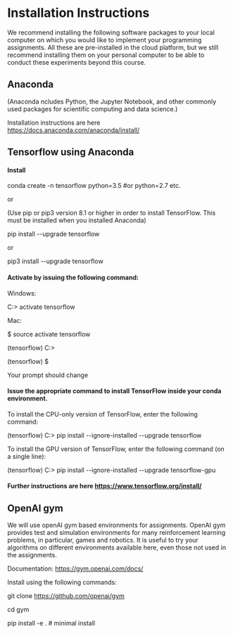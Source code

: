 
# Installation Instructions

We recommend installing the following software packages to your local computer on which you would like to implement your programming assignments. All these are pre-installed in the cloud platform, but we still recommend installing them on your personal computer to be able to conduct these experiments beyond this course.

## Anaconda
(Anaconda ncludes Python, the Jupyter Notebook, and other commonly used packages for scientific computing and data science.)

Installation instructions are here https://docs.anaconda.com/anaconda/install/
<!--You can download the installer for Python 3.6 at https://www.continuum.io/downloads (either the graphical or the command line is fine).-->

## Tensorflow using Anaconda

#### Install 
conda create -n tensorflow python=3.5  #or python=2.7 etc.

or 

(Use pip or pip3 version 8.1 or higher in order to install TensorFlow. This must be installed when you installed Anaconda)

pip install --upgrade tensorflow

or 

pip3 install --upgrade tensorflow

#### Activate by issuing the following command:

Windows: 

C:> activate tensorflow

Mac: 

$ source activate tensorflow

 (tensorflow) C:>  

(tensorflow) $

Your prompt should change 

#### Issue the appropriate command to install TensorFlow inside your conda environment. 

To install the CPU-only version of TensorFlow, enter the following command:

(tensorflow) C:> pip install --ignore-installed --upgrade tensorflow 

To install the GPU version of TensorFlow, enter the following command (on a single line):

(tensorflow) C:> pip install --ignore-installed --upgrade tensorflow-gpu 

<!--(In Windows some of you might see a message : "your cpu supports instructions that this tensorflow binary was not compiled to use", this doesn't seem to make a difference)-->

#### Further instructions are here https://www.tensorflow.org/install/

## OpenAI gym 
We will use openAI gym based environments for assignments. OpenAI gym provides test and simulation environments for many reinforcement learning problems, in particular, games and robotics. It is useful to try your algorithms on different environments available here, even those not used in the assignments.

Documentation: https://gym.openai.com/docs/

Install using the following commands:

git clone https://github.com/openai/gym

cd gym

pip install -e . # minimal install

